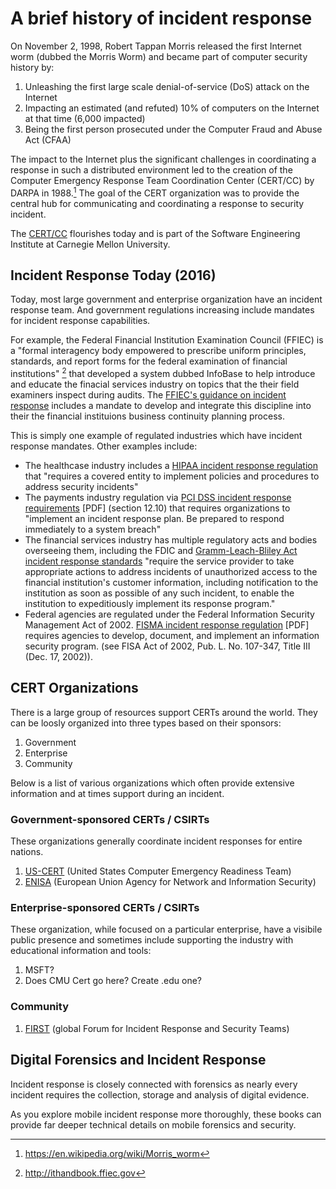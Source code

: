 # A brief history of incident response
On November 2, 1998, Robert Tappan Morris released the first Internet worm (dubbed the Morris Worm) and became part of computer security history by:

1. Unleashing the first large scale denial-of-service (DoS) attack on the Internet
2. Impacting an estimated (and refuted) 10% of computers on the Internet at that time (6,000 impacted)
3. Being the first person prosecuted under the Computer Fraud and Abuse Act (CFAA)

The impact to the Internet plus the significant challenges in coordinating a response in such a distributed environment led to the creation of the Computer Emergency Response Team Coordination Center (CERT/CC) by DARPA in 1988.[^1] The goal of the CERT organization was to provide the central hub for communicating and coordinating a response to security incident. 

The [CERT/CC](https://cert.org/) flourishes today and is part of the Software Engineering Institute at Carnegie Mellon University.

## Incident Response Today (2016)

Today, most large government and enterprise organization have an incident response team. And government regulations increasing include mandates for incident response capabilities.

For example, the Federal Financial Institution Examination Council (FFIEC) is a "formal interagency body empowered to prescribe uniform principles, standards, and report forms for the federal examination of financial institutions" [^2] that developed a system dubbed InfoBase to help introduce and educate the finacial services industry on topics that the their field examiners inspect during audits. The [FFIEC's guidance on incident response](http://ithandbook.ffiec.gov/it-booklets/business-continuity-planning/other-policies,-standards-and-processes-/incident-response.aspx) includes a mandate to develop and integrate this discipline into their the financial instituions business continuity planning process.

This is simply one example of regulated industries which have incident response mandates. Other examples include:

* The healthcase industry includes a [HIPAA incident response regulation](http://www.hhs.gov/hipaa/for-professionals/faq/2002/what-does-the-security-rule-require-a-covered-entity-to-do-to-comply/index.html) that "requires a covered entity to implement policies and procedures to address security incidents" 
* The payments industry regulation via [PCI DSS incident response requirements](https://www.pcisecuritystandards.org/documents/PCI_DSS_v3.pdf) [PDF] (section 12.10) that requires organizations to "implement an incident response plan. Be prepared to respond immediately to a system breach"
* The financial services industry has multiple regulatory acts and bodies overseeing them, including the FDIC and [Gramm-Leach-Bliley Act incident response standards](https://www.fdic.gov/regulations/laws/rules/2000-8660.html) "require the service provider to take appropriate actions to address incidents of unauthorized access to the financial institution's customer information, including notification to the institution as soon as possible of any such incident, to enable the institution to expeditiously implement its response program."
* Federal agencies are regulated under the Federal Information Security Management Act of 2002. [FISMA incident response regulation](http://www.gao.gov/assets/670/662901.pdf) [PDF] requires agencies to develop, document, and implement an information security program. (see FISA Act of 2002, Pub. L. No. 107-347, Title III (Dec. 17, 2002)).

## CERT Organizations

There is a large group of resources support CERTs around the world. They can be loosly organized into three types based on their sponsors:

1. Government
1. Enterprise
1. Community 

Below is a list of various organizations which often provide extensive information and at times support during an incident.

### Government-sponsored CERTs / CSIRTs

These organizations generally coordinate incident responses for entire nations. 

1. [US-CERT](https://www.us-cert.gov/) (United States Computer Emergency Readiness Team)
1. [ENISA](https://www.enisa.europa.eu/) (European Union Agency for Network and Information Security)

### Enterprise-sponsored CERTs / CSIRTs

These organization, while focused on a particular enterprise, have a visibile public presence and sometimes include supporting the industry with educational information and tools:

1. MSFT?
1. Does CMU Cert go here? Create .edu one?

### Community

1. [FIRST](http://www.first.org/) (global Forum for Incident Response and Security Teams) 
 

## Digital Forensics and Incident Response

Incident response is closely connected with forensics as nearly every incident requires the collection, storage and analysis of digital evidence.  

As you explore mobile incident response more thoroughly, these books can provide far deeper technical details on mobile forensics and security.

[^1]: https://en.wikipedia.org/wiki/Morris_worm
[^2]: http://ithandbook.ffiec.gov

